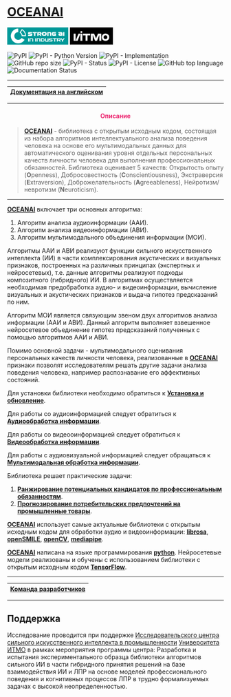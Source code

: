 # [OCEANAI](https://oceanai.readthedocs.io/ru/latest/)

[![SAI](https://github.com/ITMO-NSS-team/open-source-ops/blob/master/badges/SAI_badge_flat.svg)](https://sai.itmo.ru/)
[![ITMO](https://github.com/ITMO-NSS-team/open-source-ops/blob/master/badges/ITMO_badge_flat_rus.svg)](https://en.itmo.ru/en/)

![PyPI](https://img.shields.io/pypi/v/oceanai)
![PyPI - Python Version](https://img.shields.io/pypi/pyversions/oceanai)
![PyPI - Implementation](https://img.shields.io/pypi/implementation/oceanai)
![GitHub repo size](https://img.shields.io/github/repo-size/dmitryryumin/oceanai)
![PyPI - Status](https://img.shields.io/pypi/status/oceanai)
![PyPI - License](https://img.shields.io/pypi/l/oceanai)
![GitHub top language](https://img.shields.io/github/languages/top/dmitryryumin/oceanai)
![Documentation Status](https://readthedocs.org/projects/oceanai/badge/?version=latest)

---

| [Документация на английском](https://oceanai.readthedocs.io/en/latest/index.html) |
|-----------------------------------------------------------------------------------|

---

<h4 align="center"><span style="color:#EC256F;">Описание</span></h4>

> **[OCEANAI](https://oceanai.readthedocs.io/ru/latest/)** - библиотека с открытым исходным кодом, состоящая из набора алгоритмов интеллектуального анализа поведения человека на основе его мультимодальных данных для автоматического оценивания уровня отдельных персональных качеств личности человека для выполнения профессиональных обязанностей. Библиотека оценивает 5 качеств: Открытость опыту (**O**penness), Добросовестность (**C**onscientiousness), Экстраверсия (**E**xtraversion), Доброжелательность (**A**greeableness), Нейротизм/невротизм (**N**euroticism).

---

**[OCEANAI](https://oceanai.readthedocs.io/ru/latest/)** включает три основных алгоритма:

1. Алгоритм анализа аудиоинформации (ААИ).
2. Алгоритм анализа видеоинформации (АВИ).
3. Алгоритм мультимодального объединения информации (МОИ).

Алгоритмы ААИ и АВИ реализуют функции сильного искусственного интеллекта (ИИ) в части комплексирования акустических и визуальных признаков, построенных на различных принципах (экспертных и нейросетевых), т.е. данные алгоритмы реализуют подходы композитного (гибридного) ИИ. В алгоритмах осуществляется необходимая предобработка аудио- и видеоинформации, вычисление визуальных и акустических признаков и выдача гипотез предсказаний по ним.

Алгоритм МОИ является связующим звеном двух алгоритмов анализа информации (ААИ и АВИ). Данный алгоритм выполняет
взвешенное нейросетевое объединение гипотез предсказаний полученных с помощью алгоритмов ААИ и АВИ.

Помимо основной задачи - мультимодального оценивания персональных качеств личности человека, реализованные в **[OCEANAI](https://oceanai.readthedocs.io/ru/latest/)** признаки позволят исследователям решать другие задачи анализа поведения человека, например распознавание его аффективных состояний.

Для установки библиотеки необходимо обратиться к **[Установка и обновление](https://oceanai.readthedocs.io/ru/latest/user_guide/installation.html)**.

Для работы со аудиоинформацией следует обратиться к **[Аудиообработка информации](https://oceanai.readthedocs.io/ru/latest/user_guide/samples/audio.html)**.

Для работы со видеооинформацией следует обратиться к **[Видеообработка информации](https://oceanai.readthedocs.io/ru/latest/user_guide/samples/video.html)**.

Для работы с аудиовизуальной информацией следует обращаться к **[Мультимодальная обработка информации](https://oceanai.readthedocs.io/ru/latest/user_guide/samples/multimodal.html)**.

Библиотека решает практические задачи:

1. **[Ранжирование потенциальных кандидатов по профессиональным обязанностям](https://oceanai.readthedocs.io/ru/latest/user_guide/notebooks/Pipeline_practical_task_1.html)**.
2. **[Прогнозирование потребительских предпочтений на промышленные товары](https://oceanai.readthedocs.io/ru/latest/user_guide/notebooks/Pipeline_practical_task_2.html)**.

**[OCEANAI](https://oceanai.readthedocs.io/ru/latest/)** использует самые актуальные библиотеки с открытым исходным кодом для обработки аудио и видеоинформации: **[librosa](https://librosa.org/)**,
**[openSMILE](https://audeering.github.io/opensmile-python/)**,
**[openCV](https://pypi.org/project/opencv-python/)**,
**[mediapipe](https://google.github.io/mediapipe/getting_started/python)**.

**[OCEANAI](https://github.com/DmitryRyumin/oceanai)** написана на языке программирования
**[python](https://www.python.org/)**. Нейросетевые модели
реализованы и обучены с использованием библиотеки с открытым исходным кодом
**[TensorFlow](https://www.tensorflow.org/)**.

---

| [Команда разработчиков](https://oceanai.readthedocs.io/ru/latest/about.html) |
|------------------------------------------------------------------------------|

---

## Поддержка
Исследование проводится при поддержке [Исследовательского центра сильного искусственного интеллекта в промышленности](https://sai.itmo.ru/) [Университета ИТМО](https://itmo.ru) в рамках мероприятия программы центра: Разработка и испытания экспериментального образца библиотеки алгоритмов сильного ИИ в части гибридного принятия решений на базе взаимодействия ИИ и ЛПР на основе моделей профессионального поведения и когнитивных процессов ЛПР в трудно формализуемых задачах с высокой неопределенностью.
